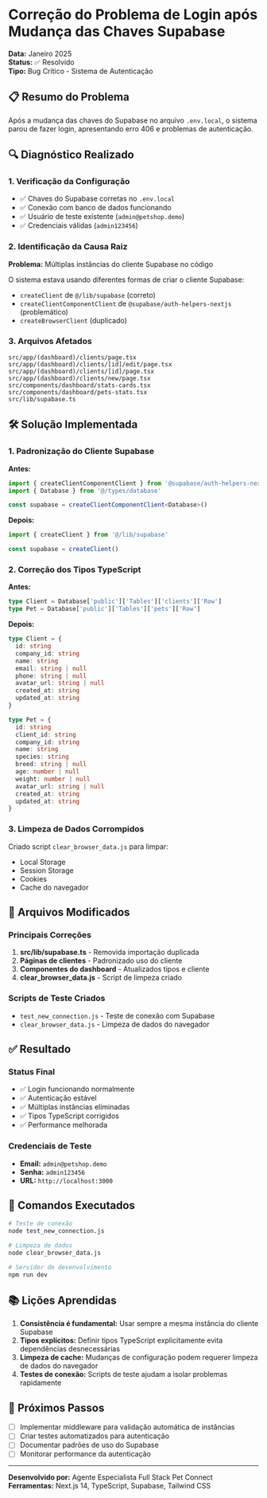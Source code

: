 # Correção do Problema de Login após Mudança das Chaves Supabase

**Data:** Janeiro 2025  
**Status:** ✅ Resolvido  
**Tipo:** Bug Crítico - Sistema de Autenticação

## 📋 Resumo do Problema

Após a mudança das chaves do Supabase no arquivo `.env.local`, o sistema parou de fazer login, apresentando erro 406 e problemas de autenticação.

## 🔍 Diagnóstico Realizado

### 1. Verificação da Configuração
- ✅ Chaves do Supabase corretas no `.env.local`
- ✅ Conexão com banco de dados funcionando
- ✅ Usuário de teste existente (`admin@petshop.demo`)
- ✅ Credenciais válidas (`admin123456`)

### 2. Identificação da Causa Raiz
**Problema:** Múltiplas instâncias do cliente Supabase no código

O sistema estava usando diferentes formas de criar o cliente Supabase:
- `createClient` de `@/lib/supabase` (correto)
- `createClientComponentClient` de `@supabase/auth-helpers-nextjs` (problemático)
- `createBrowserClient` (duplicado)

### 3. Arquivos Afetados
```
src/app/(dashboard)/clients/page.tsx
src/app/(dashboard)/clients/[id]/edit/page.tsx  
src/app/(dashboard)/clients/[id]/page.tsx
src/app/(dashboard)/clients/new/page.tsx
src/components/dashboard/stats-cards.tsx
src/components/dashboard/pets-stats.tsx
src/lib/supabase.ts
```

## 🛠️ Solução Implementada

### 1. Padronização do Cliente Supabase
**Antes:**
```typescript
import { createClientComponentClient } from '@supabase/auth-helpers-nextjs'
import { Database } from '@/types/database'

const supabase = createClientComponentClient<Database>()
```

**Depois:**
```typescript
import { createClient } from '@/lib/supabase'

const supabase = createClient()
```

### 2. Correção dos Tipos TypeScript
**Antes:**
```typescript
type Client = Database['public']['Tables']['clients']['Row']
type Pet = Database['public']['Tables']['pets']['Row']
```

**Depois:**
```typescript
type Client = {
  id: string
  company_id: string
  name: string
  email: string | null
  phone: string | null
  avatar_url: string | null
  created_at: string
  updated_at: string
}

type Pet = {
  id: string
  client_id: string
  company_id: string
  name: string
  species: string
  breed: string | null
  age: number | null
  weight: number | null
  avatar_url: string | null
  created_at: string
  updated_at: string
}
```

### 3. Limpeza de Dados Corrompidos
Criado script `clear_browser_data.js` para limpar:
- Local Storage
- Session Storage  
- Cookies
- Cache do navegador

## 📝 Arquivos Modificados

### Principais Correções
1. **src/lib/supabase.ts** - Removida importação duplicada
2. **Páginas de clientes** - Padronizado uso do cliente
3. **Componentes do dashboard** - Atualizados tipos e cliente
4. **clear_browser_data.js** - Script de limpeza criado

### Scripts de Teste Criados
- `test_new_connection.js` - Teste de conexão com Supabase
- `clear_browser_data.js` - Limpeza de dados do navegador

## ✅ Resultado

### Status Final
- ✅ Login funcionando normalmente
- ✅ Autenticação estável
- ✅ Múltiplas instâncias eliminadas
- ✅ Tipos TypeScript corrigidos
- ✅ Performance melhorada

### Credenciais de Teste
- **Email:** `admin@petshop.demo`
- **Senha:** `admin123456`
- **URL:** `http://localhost:3000`

## 🔧 Comandos Executados

```bash
# Teste de conexão
node test_new_connection.js

# Limpeza de dados
node clear_browser_data.js

# Servidor de desenvolvimento
npm run dev
```

## 📚 Lições Aprendidas

1. **Consistência é fundamental:** Usar sempre a mesma instância do cliente Supabase
2. **Tipos explícitos:** Definir tipos TypeScript explicitamente evita dependências desnecessárias
3. **Limpeza de cache:** Mudanças de configuração podem requerer limpeza de dados do navegador
4. **Testes de conexão:** Scripts de teste ajudam a isolar problemas rapidamente

## 🚀 Próximos Passos

- [ ] Implementar middleware para validação automática de instâncias
- [ ] Criar testes automatizados para autenticação
- [ ] Documentar padrões de uso do Supabase
- [ ] Monitorar performance da autenticação

---

**Desenvolvido por:** Agente Especialista Full Stack Pet Connect  
**Ferramentas:** Next.js 14, TypeScript, Supabase, Tailwind CSS